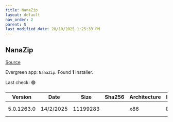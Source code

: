 ```yaml
---
title: NanaZip
layout: default
nav_order: 2
parent: N
last_modified_date: 28/10/2025 1:25:33 PM
---
```


## NanaZip

[Source](https://github.com/M2Team/NanaZip)

Evergreen app: `NanaZip`. Found **1** installer.

Last check: 🟢

| Version    | Date      | Size     | Sha256 | Architecture | InstallerType | Type       | URI                                                                                                                                                                                          |
| ---------- | --------- | -------- | ------ | ------------ | ------------- | ---------- | -------------------------------------------------------------------------------------------------------------------------------------------------------------------------------------------- |
| 5.0.1263.0 | 14/2/2025 | 11199283 |        | x86          | Default       | msixbundle | [https://github.com/M2Team/NanaZip/releases/download/5.0.1263.0/NanaZip_5.0.1263.0.msixbundle](https://github.com/M2Team/NanaZip/releases/download/5.0.1263.0/NanaZip_5.0.1263.0.msixbundle) |
